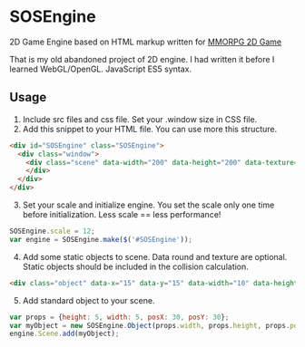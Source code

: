# SOSEngine
2D Game Engine based on HTML markup written for [MMORPG 2D Game](https://github.com/stanfortonski/sosgame)

That is my old abandoned project of 2D engine. I had written it before I learned WebGL/OpenGL. JavaScript ES5 syntax.


## Usage
1. Include src files and css file. Set your .window size in CSS file.
2. Add this snippet to your HTML file. You can use more this structure.


```html
<div id="SOSEngine" class="SOSEngine">
  <div class="window">
    <div class="scene" data-width="200" data-height="200" data-texture="#fff">
    </div>
  </div>
</div>
```

 3. Set your scale and initialize engine. You set the scale only one time before initialization. Less scale == less performance!
 ```js
SOSEngine.scale = 12;
var engine = SOSEngine.make($('#SOSEngine'));
 ```
 
 4. Add some static objects to scene. Data round and texture are optional. Static objects should be included in the collision calculation. 
 ```html
 <div class="object" data-x="15" data-y="15" data-width="10" data-height="10" data-round="0" data-texture="#000"></div>
 ```
 
 5. Add standard object to your scene.
 ```js
 var props = {height: 5, width: 5, posX: 30, posY: 30};
 var myObject = new SOSEngine.Object(props.width, props.height, props.posX, props.posY);
 engine.Scene.add(myObject);
 ```
